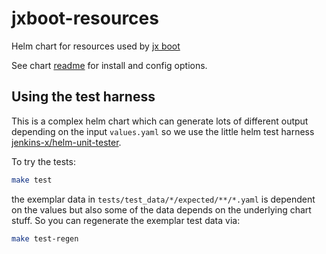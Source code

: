 # jxboot-resources

Helm chart for resources used by [jx boot](https://jenkins-x.io/getting-started/boot/)

See chart [readme](./jxboot-resources/README.md) for install and config options.


## Using the test harness

This is a complex helm chart which can generate lots of different output depending on the input `values.yaml` so we use the little helm test harness [jenkins-x/helm-unit-tester](https://github.com/jenkins-x/helm-unit-tester).

To try the tests:

```bash
make test
```

the exemplar data in `tests/test_data/*/expected/**/*.yaml` is dependent on the values but also some of the data depends on the underlying chart stuff. So you can regenerate the exemplar test data via:

```bash
make test-regen
```